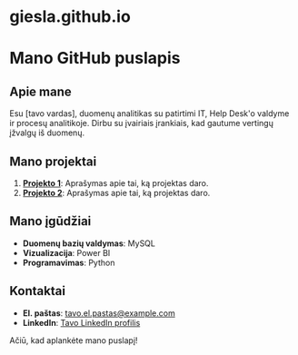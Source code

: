 # giesla.github.io
# Mano GitHub puslapis

## Apie mane
Esu [tavo vardas], duomenų analitikas su patirtimi IT, Help Desk'o valdyme ir procesų analitikoje. Dirbu su įvairiais įrankiais, kad gautume vertingų įžvalgų iš duomenų.

## Mano projektai
1. **[Projekto 1](nuoroda)**: Aprašymas apie tai, ką projektas daro.
2. **[Projekto 2](nuoroda)**: Aprašymas apie tai, ką projektas daro.

## Mano įgūdžiai
- **Duomenų bazių valdymas**: MySQL
- **Vizualizacija**: Power BI
- **Programavimas**: Python

## Kontaktai
- **El. paštas**: tavo.el.pastas@example.com
- **LinkedIn**: [Tavo LinkedIn profilis](https://www.linkedin.com/in/tavo-profilis/)

Ačiū, kad aplankėte mano puslapį!
